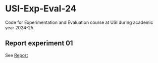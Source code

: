 # USI-Exp-Eval-24
Code for Experimentation and Evaluation course at USI during academic year 2024-25

## Report experiment 01
See [Report](https://docs.google.com/document/d/12HgKEWbRNRqCU0y_LQ-cpNWEMTUxsCpNOFzmwsfBb84/edit?tab=t.0#heading=h.78cf5qnc4bxd)